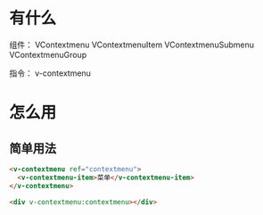 ﻿# 有什么
组件：
  VContextmenu
  VContextmenuItem
  VContextmenuSubmenu
  VContextmenuGroup

指令：
  v-contextmenu


# 怎么用
## 简单用法
```html
<v-contextmenu ref="contextmenu">
  <v-contextmenu-item>菜单</v-contextmenu-item>
</v-contextmenu>

<div v-contextmenu:contextmenu></div>
```
